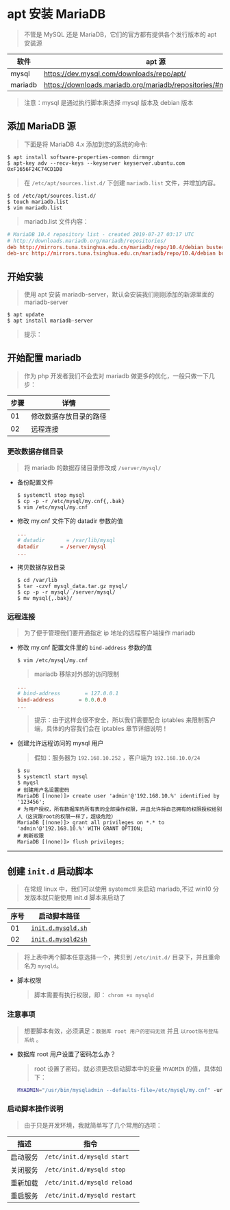 # apt 安装 MariaDB

> 不管是 MySQL 还是 MariaDB，它们的官方都有提供各个发行版本的 apt 安装源

| 软件    | apt 源                                                             |
| ------- | ------------------------------------------------------------------ |
| mysql   | https://dev.mysql.com/downloads/repo/apt/                          |
| mariadb | https://downloads.mariadb.org/mariadb/repositories/#mirror=neusoft |

> 注意：mysql 是通过执行脚本来选择 mysql 版本及 debian 版本

## 添加 MariaDB 源

> 下面是将 MariaDB 4.x 添加到您的系统的命令:

```shell
$ apt install software-properties-common dirmngr
$ apt-key adv --recv-keys --keyserver keyserver.ubuntu.com 0xF1656F24C74CD1D8
```

> 在 `/etc/apt/sources.list.d/` 下创建 `mariadb.list` 文件，并增加内容。

```shell
$ cd /etc/apt/sources.list.d/
$ touch mariadb.list
$ vim mariadb.list
```

> mariadb.list 文件内容：

```conf
# MariaDB 10.4 repository list - created 2019-07-27 03:17 UTC
# http://downloads.mariadb.org/mariadb/repositories/
deb http://mirrors.tuna.tsinghua.edu.cn/mariadb/repo/10.4/debian buster main
deb-src http://mirrors.tuna.tsinghua.edu.cn/mariadb/repo/10.4/debian buster main
```

## 开始安装

> 使用 apt 安装 mariadb-server，默认会安装我们刚刚添加的新源里面的 mariadb-server

```shell
$ apt update
$ apt install mariadb-server
```

> 提示：

## 开始配置 mariadb

> 作为 php 开发者我们不会去对 mariadb 做更多的优化，一般只做一下几步：

| 步骤 | 详情                   |
| ---- | ---------------------- |
| 01   | 修改数据存放目录的路径 |
| 02   | 远程连接               |

### 更改数据存储目录

> 将 mariadb 的数据存储目录修改成 `/server/mysql/`

- 备份配置文件

  ```shell
  $ systemctl stop mysql
  $ cp -p -r /etc/mysql/my.cnf{,.bak}
  $ vim /etc/mysql/my.cnf
  ```

- 修改 my.cnf 文件下的 datadir 参数的值

  ```cnf
  ...
  # datadir       = /var/lib/mysql
  datadir       = /server/mysql
  ...
  ```

- 拷贝数据存放目录

  ```shell
  $ cd /var/lib
  $ tar -czvf mysql_data.tar.gz mysql/
  $ cp -p -r mysql/ /server/mysql/
  $ mv mysql{,.bak}/
  ```

### 远程连接

> 为了便于管理我们要开通指定 ip 地址的远程客户端操作 mariadb

- 修改 my.cnf 配置文件里的 `bind-address` 参数的值

  ```shell
  $ vim /etc/mysql/my.cnf
  ```

  > mariadb 移除对外部的访问限制

  ```cnf
  ...
  # bind-address        = 127.0.0.1
  bind-address        = 0.0.0.0
  ...
  ```

  > 提示：由于这样会很不安全，所以我们需要配合 iptables 来限制客户端，具体的内容我们会在 iptables 章节详细说明！

- 创建允许远程访问的 mysql 用户

  > 假如：服务器为 `192.168.10.252` ，客户端为 `192.168.10.0/24`

  ```shell
  $ su
  $ systemctl start mysql
  $ myqsl
  # 创建用户名设置密码
  MariaDB [(none)]> create user 'admin'@'192.168.10.%' identified by '123456';
  # 为用户授权，所有数据库的所有表的全部操作权限，并且允许将自己拥有的权限授权给别人（这货跟root的权限一样了，超级危险）
  MariaDB [(none)]> grant all privileges on *.* to 'admin'@'192.168.10.%' WITH GRANT OPTION;
  # 刷新权限
  MariaDB [(none)]> flush privileges;
  ```

---

## 创建 `init.d` 启动脚本

> 在常规 linux 中，我们可以使用 systemctl 来启动 mariadb,不过 win10 分发版本就只能使用 init.d 脚本来启动了

| 序号 | 启动脚本路径                                                |
| ---- | ----------------------------------------------------------- |
| 01   | [`init.d.mysqld.sh`](./../MariaDB/source/init.d.mysqld.sh)  |
| 02   | [`init.d.mysqld2sh`](./../MariaDB/source/init.d.mysqld2.sh) |

> 将上表中两个脚本任意选择一个，拷贝到 `/etc/init.d/` 目录下，并且重命名为 `mysqld`。

- 脚本权限

  > 脚本需要有执行权限，即： `chrom +x mysqld`

### 注意事项

> 想要脚本有效，必须满足：`数据库 root 用户的密码无效` 并且 `以root账号登陆系统` 。

- 数据库 root 用户设置了密码怎么办？

  > root 设置了密码，就必须更改启动脚本中的变量 `MYADMIN` 的值，具体如下：

  ```sh
  MYADMIN="/usr/bin/mysqladmin --defaults-file=/etc/mysql/my.cnf" -uroot -p密码"
  ```

### 启动脚本操作说明

> 由于只是开发环境，我就简单写了几个常用的选项：

| 描述     | 指令                         |
| -------- | ---------------------------- |
| 启动服务 | `/etc/init.d/mysqld start`   |
| 关闭服务 | `/etc/init.d/mysqld stop`    |
| 重新加载 | `/etc/init.d/mysqld reload`  |
| 重启服务 | `/etc/init.d/mysqld restart` |
